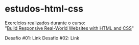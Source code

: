 # estudos-html-css

Exercícios realizados durante o curso:<br>
"<a href="https://www.udemy.com/course/design-and-develop-a-killer-website-with-html5-and-css3/">Build Responsive Real-World Websites with HTML and CSS</a>"

Desafio #01: Link
Desafio #02: Link


